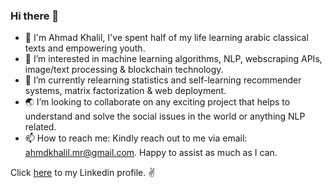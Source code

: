 ### Hi there 👋 

- 🙇 I'm Ahmad Khalil, I've spent half of my life learning arabic classical texts and empowering youth. 
- 👀 I’m interested in machine learning algorithms, NLP, webscraping APIs, image/text processing & blockchain technology.
- 🌱 I’m currently relearning statistics and self-learning recommender systems, matrix factorization & web deployment.
- 🌏 I’m looking to collaborate on any exciting project that helps to understand and solve the social issues in the world or anything NLP related. 
- 📫 How to reach me: Kindly reach out to me via email: ahmdkhalil.mr@gmail.com. Happy to assist as much as I can.

Click [here](https://www.linkedin.com/in/ahmadkhalilmr/) to my Linkedin profile. ✌️
